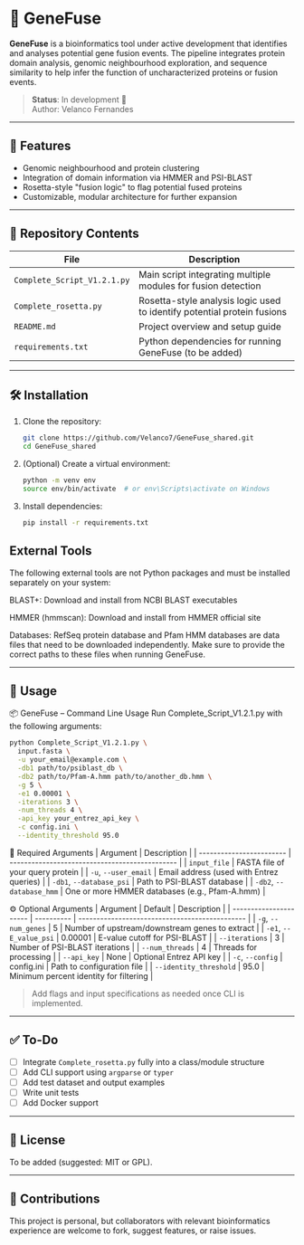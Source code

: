 # 🧬 GeneFuse

**GeneFuse** is a bioinformatics tool under active development that identifies and analyses potential gene fusion events. The pipeline integrates protein domain analysis, genomic neighbourhood exploration, and sequence similarity to help infer the function of uncharacterized proteins or fusion events.

> **Status**: In development 🚧  
> Author: Velanco Fernandes

---

## 🚀 Features

- Genomic neighbourhood and protein clustering
- Integration of domain information via HMMER and PSI-BLAST
- Rosetta-style "fusion logic" to flag potential fused proteins
- Customizable, modular architecture for further expansion

---

## 📁 Repository Contents

| File | Description |
|------|-------------|
| `Complete_Script_V1.2.1.py` | Main script integrating multiple modules for fusion detection |
| `Complete_rosetta.py` | Rosetta-style analysis logic used to identify potential protein fusions |
| `README.md` | Project overview and setup guide |
| `requirements.txt` | Python dependencies for running GeneFuse (to be added) |

---

## 🛠️ Installation

1. Clone the repository:
   ```bash
   git clone https://github.com/Velanco7/GeneFuse_shared.git
   cd GeneFuse_shared
   ```

2. (Optional) Create a virtual environment:
   ```bash
   python -m venv env
   source env/bin/activate  # or env\Scripts\activate on Windows
   ```

3. Install dependencies:
   ```bash
   pip install -r requirements.txt
   ```
## External Tools

The following external tools are not Python packages and must be installed separately on your system:

BLAST+:
Download and install from NCBI BLAST executables

HMMER (hmmscan):
Download and install from HMMER official site

Databases:
RefSeq protein database and Pfam HMM databases are data files that need to be downloaded independently. Make sure to provide the correct paths to these files when running GeneFuse.


---

## 🧪 Usage


📦 GeneFuse – Command Line Usage
Run Complete_Script_V1.2.1.py with the following arguments:

```bash
python Complete_Script_V1.2.1.py \
  input.fasta \
  -u your_email@example.com \
  -db1 path/to/psiblast_db \
  -db2 path/to/Pfam-A.hmm path/to/another_db.hmm \
  -g 5 \
  -e1 0.00001 \
  -iterations 3 \
  -num_threads 4 \
  -api_key your_entrez_api_key \
  -c config.ini \
  --identity_threshold 95.0
```

🧾 Required Arguments
| Argument                 | Description                                    |
| ------------------------ | ---------------------------------------------- |
| `input_file`             | FASTA file of your query protein               |
| `-u`, `--user_email`     | Email address (used with Entrez queries)       |
| `-db1`, `--database_psi` | Path to PSI-BLAST database                     |
| `-db2`, `--database_hmm` | One or more HMMER databases (e.g., Pfam-A.hmm) |


⚙️ Optional Arguments
| Argument               | Default    | Description                                    |
| ---------------------- | ---------- | ---------------------------------------------- |
| `-g`, `--num_genes`    | 5          | Number of upstream/downstream genes to extract |
| `-e1`, `--E_value_psi` | 0.00001    | E-value cutoff for PSI-BLAST                   |
| `--iterations`         | 3          | Number of PSI-BLAST iterations                 |
| `--num_threads`        | 4          | Threads for processing                         |
| `--api_key`            | None       | Optional Entrez API key                        |
| `-c`, `--config`       | config.ini | Path to configuration file                     |
| `--identity_threshold` | 95.0       | Minimum percent identity for filtering         |


> Add flags and input specifications as needed once CLI is implemented.

---

## ✅ To-Do

- [ ] Integrate `Complete_rosetta.py` fully into a class/module structure
- [ ] Add CLI support using `argparse` or `typer`
- [ ] Add test dataset and output examples
- [ ] Write unit tests
- [ ] Add Docker support

---

## 📄 License

To be added (suggested: MIT or GPL).

---

## 🤝 Contributions

This project is personal, but collaborators with relevant bioinformatics experience are welcome to fork, suggest features, or raise issues.
